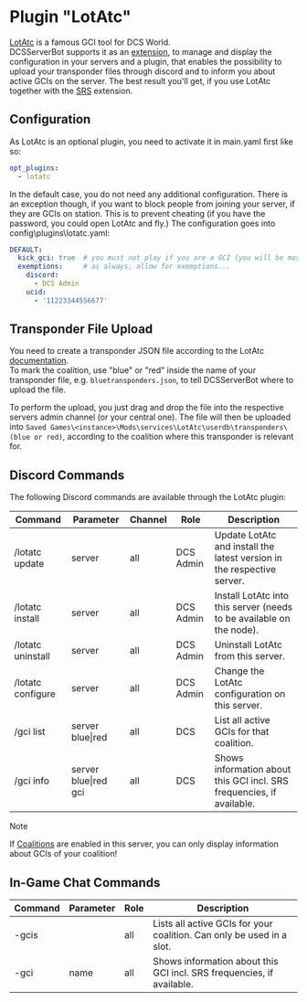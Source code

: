 # Plugin "LotAtc"
[LotAtc](https://www.lotatc.com/) is a famous GCI tool for DCS World.<br>
DCSServerBot supports it as an [extension](../../extensions/lotatc/README.md), to manage and display the 
configuration in your servers and a plugin, that enables the possibility to upload your transponder files through
discord and to inform you about active GCIs on the server. The best result you'll get, if you use LotAtc together with 
the [SRS](../../extensions/srs/README.md) extension.

## Configuration
As LotAtc is an optional plugin, you need to activate it in main.yaml first like so:
```yaml
opt_plugins:
  - lotatc
```

In the default case, you do not need any additional configuration. There is an exception though, if you want to block
people from joining your server, if they are GCIs on station. This is to prevent cheating (if you have the password,
you could open LotAtc and fly.) The configuration goes into config\plugins\lotatc.yaml:
```yaml
DEFAULT:
  kick_gci: true  # you must not play if you are a GCI (you will be moved to spectators). Default is false. 
  exemptions:     # as always, allow for exemptions...
    discord:
      - DCS Admin
    ucid:
      - '11223344556677'
```

## Transponder File Upload
You need to create a transponder JSON file according to the LotAtc [documentation](https://www.lotatc.com/documentation/client/transponder.html#add-transponder-table-to-automatically-fill-names-from-code).<br>
To mark the coalition, use "blue" or "red" inside the name of your transponder file, e.g. `bluetransponders.json`, to 
tell DCSServerBot where to upload the file. 

To perform the upload, you just drag and drop the file into the respective servers admin channel (or your central one). 
The file will then be uploaded into `Saved Games\<instance>\Mods\services\LotAtc\userdb\transponders\(blue or red)`,
according to the coalition where this transponder is relevant for.

## Discord Commands
The following Discord commands are available through the LotAtc plugin:

| Command           | Parameter            | Channel | Role      | Description                                                            |
|-------------------|----------------------|---------|-----------|------------------------------------------------------------------------|
| /lotatc update    | server               | all     | DCS Admin | Update LotAtc and install the latest version in the respective server. |
| /lotatc install   | server               | all     | DCS Admin | Install LotAtc into this server (needs to be available on the node).   |
| /lotatc uninstall | server               | all     | DCS Admin | Uninstall LotAtc from this server.                                     |
| /lotatc configure | server               | all     | DCS Admin | Change the LotAtc configuration on this server.                        |
| /gci list         | server blue\|red     | all     | DCS       | List all active GCIs for that coalition.                               |
| /gci info         | server blue\|red gci | all     | DCS       | Shows information about this GCI incl. SRS frequencies, if available.  |

> [!NOTE]
> If [Coalitions](../../COALITIONS.md) are enabled in this server, you can only display information about GCIs of your 
> coalition!


## In-Game Chat Commands
| Command | Parameter | Role | Description                                                           |
|---------|-----------|------|-----------------------------------------------------------------------|
| -gcis   |           | all  | Lists all active GCIs for your coalition. Can only be used in a slot. |
| -gci    | name      | all  | Shows information about this GCI incl. SRS frequencies, if available. |
